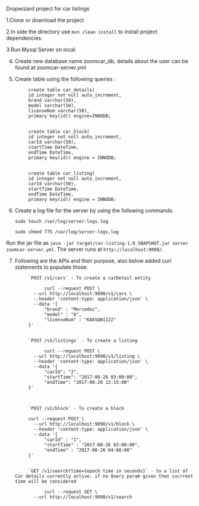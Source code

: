 Dropwizard project for car listings

1.Clone or download the project

2.In side the directory use `mvn clean install` to install project dependencies.

3.Run Mysql Server on local.

4. Create new database name zoomcar_db, details about the user can be found at zoomcar-server.yml

5. Create table using the following queries : 

            create table car_details( 
            id integer not null auto_increment, 
            brand varchar(50), 
            model varchar(50), 
            licenseNum varchar(50),
            primary key(id)) engine=INNODB;


            create table car_block(
            id integer not null auto_increment,
            carId varchar(50),
            startTime DateTime,
            endTime DateTime,
            primary key(id)) engine = INNODB;


            create table car_listing(
            id integer not null auto_increment,
            carId varchar(50),
            startTime DateTime,
            endTime DateTime,
            primary key(id)) engine = INNODB;
     
     
6. Create a log file for the server by using the following commands.

      ``sudo touch /var/log/server-logs.log``
      
      ``sudo chmod 775 /var/log/server-logs.log``

Run the jar file as `java -jar target/car-listing-1.0_SNAPSHOT.jar server  zoomcar-server.yml`. The server runs at `http://localhost:9090/`.

7. Following are the APIs and their purpose, also below added curl statements to populate those:
 
            `POST /v1/cars` - To create a carDetail entity
      
                  curl --request POST \
              --url http://localhost:9090/v1/cars \
              --header 'content-type: application/json' \
              --data '{
                  "brand" : "Mercedez",
                  "model" : "A",
                  "licenseNum" : "KA01QW1122"
            }'

      
            `POST /v1/listings` - To create a listing

                  curl --request POST \
              --url http://localhost:9090/v1/listing \
              --header 'content-type: application/json' \
              --data '{
                  "carId": "2",
                  "startTime": "2017-08-26 03:00:00",
                  "endTime": "2017-08-26 12:15:00"
            }'
      
      
      
            `POST /v1/block` - To create a block
      
            curl --request POST \
              --url http://localhost:9090/v1/block \
              --header 'content-type: application/json' \
              --data '{
                  "carId" : "1",
                  "startTime" : "2017-08-26 03:00:00",
                  "endTime" : "2017-08-26 04:08:00"
            }'
      
      
            `GET /v1/search?time={epoch time in seconds}` - to a list of Car details currently active. if no Query param given then cucrrent time will be considered
      
                  curl --request GET \
              --url http://localhost:9090/v1/search
